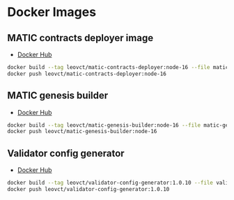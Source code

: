 # Docker Images

## MATIC contracts deployer image

- [Docker Hub](https://hub.docker.com/r/leovct/matic-contracts-deployer)

```bash
docker build --tag leovct/matic-contracts-deployer:node-16 --file matic-contracts-deployer.Dockerfile .
docker push leovct/matic-contracts-deployer:node-16
```

## MATIC genesis builder

- [Docker Hub](https://hub.docker.com/r/leovct/matic-genesis-builder)

```bash
docker build --tag leovct/matic-genesis-builder:node-16 --file matic-genesis-builder.Dockerfile .
docker push leovct/matic-genesis-builder:node-16
```

## Validator config generator

- [Docker Hub](https://hub.docker.com/r/leovct/validator-config-generator)

```bash
docker build --tag leovct/validator-config-generator:1.0.10 --file validator-config-generator.Dockerfile .
docker push leovct/validator-config-generator:1.0.10
```
